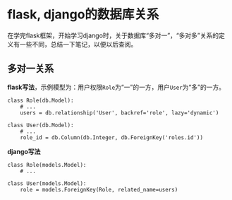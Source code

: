# flask, django的数据库关系  
  
在学完flask框架，开始学习django时，关于数据库“多对一”，“多对多”关系的定义有一些不同，总结一下笔记，以便以后查阅。  
  
## 多对一关系  
  
**flask写法**，示例模型为：用户权限`Role`为“一”的一方，用户`User`为“多”的一方。  
```
class Role(db.Model):
    # ...
    users = db.relationship('User', backref='role', lazy='dynamic')
    
class User(db.Model):
    # ...
    role_id = db.Column(db.Integer, db.ForeignKey('roles.id'))
```
  
**django写法**  
```
class Role(models.Model):
    # ...
    
class User(models.Model):
    role = models.ForeignKey(Role, related_name=users)
```
